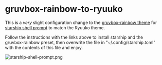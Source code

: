 # gruvbox-rainbow-to-ryuuko
This is a *very* slight configuration change to the [gruvbox-rainbow theme](https://starship.rs/presets/gruvbox-rainbow) for [starship shell prompt](https://starship.rs) to match the Ryuuko theme.

Follow the instructions with the links above to install starship and the gruvbox-rainbow preset, then overwrite the file in "~/.config/starship.toml" with the contents of this file and enjoy.

![starship-shell-prompt.png]("starship-shell-prompt.png")

